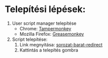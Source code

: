 Telepítési lépések:
=====
1. User script manager telepítése
    * Chrome: [Tampermonkey](https://chrome.google.com/webstore/detail/tampermonkey/dhdgffkkebhmkfjojejmpbldmpobfkfo)
    * Mozilla Firefox: [Greasemonkey](https://addons.mozilla.org/hu/firefox/addon/greasemonkey/)
2. Script telepítése:
    1. Link megnyitása: [sorozat-barat-redirect](https://github.com/peetertoth/sorozat-barat-redirect/raw/master/sorozat-barat-redirect.user.js)
    2. Kattintás a telepítés gombra